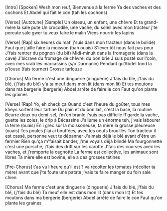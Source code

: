 [Intro] [Spoken]
Wesh mon reuf,
Bienvenue à la ferme
Ya des vaches et des cochons
Et Abdel qui fait le con (tah les cochons)

[Verse] [Autotune] [Sample]
Un oiseau, un enfant, une chèvre
Et ta grand-mère la sale pute
Un crocodile, une vache, du soleil
avec mon tracteur j'te percute
sale gwer tu veux faire le malin
Viens nourrir les lapins

[Verse] [Rap]
six heures du mat' j'suis dans mon tracteur (dans le bolide)
Faut que j'aille faire la moisson (bah ouais)
S'lever tôt nous fait pas peur
J'fais rentrer du pognon (du bif)
Midi-minuit dans la fromagerie (dans la cave)
J'bicrave du fromage de chèvre, du bon brie
J'suis posté sur l'coin,
avec mes srab les marcassins (s/o Darmanin)
Pendant qu'Abdel tond la p'louse (fais tourner)
Grosse tarlouze

[Chorus]
Ma ferme c'est une dinguerie (dinguerie)
J'fais du blé, j'fais du blé, (j'fais du blé)
y'a ta meuf dans mon lit (dans mon lit)
Et tes moutons dans ma bergerie (bergerie)
Abdel arrête de faire le con
Faut qu'on plante les graines

[Verse] [Rap]
Yo, eh
check ça
Quand c'est l'heure du goûter, tous mes kheys sortent leur tartine
Du pain et du bon lait, c'est la base, la routine
Beurre doux ou demi-sel, j'm'en branle j'suis pas difficile
R'garde la vache, guette les zoies, le drip à Bécassine
J'allume un énorme teh, j'vais labourer la terre (ouais)
En i grec sur la moissoneuse, ta mère la grosse pleureuse (ouais)
Tes poules j'lai ai bouffées, avec tes oeufs brouillés
Ton tracteur il est cassé, personne veut te dépanner
J'aimais déjà le blé avant d'être un fermier
Rien qu'ça m'faisait bander, j'me voyais déjà blindé
Ma fourgonnette c'est une porsche, j'fais des drift sur les carotte
J'fais des courses avec les vaches, et j'remporte la cagnotte
La ferme est collective, les animaux sont libres
Ta mère elle est bovine, elle a des grosses tétines


[Pre-Chorus]
t'as vu l'heure qu'il est ?
va récolter les tomates (récolter ta mère)
avant que j'te foute une patate
j'vais te faire manger du foin
sale chien

[Chorus]
Ma ferme c'est une dinguerie (dinguerie)
J'fais du blé, j'fais du blé, (j'fais du blé)
Ta meuf elle est dans mon lit (dans mon lit)
Et tes moutons dans ma bergerie (bergerie)
Abdel arrête de faire le con
Faut qu'on plante les graines
